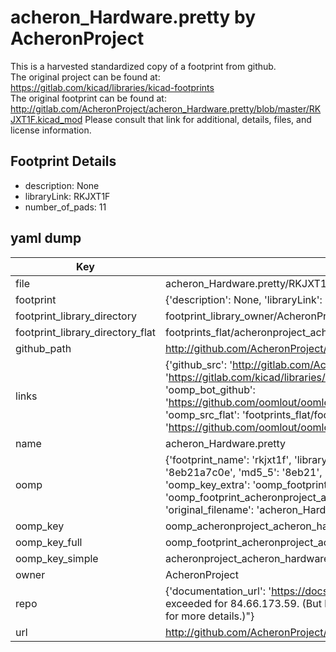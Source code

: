 # acheron_Hardware.pretty by AcheronProject  
This is a harvested standardized copy of a footprint from github.  
The original project can be found at:  
https://gitlab.com/kicad/libraries/kicad-footprints  
The original footprint can be found at:
http://gitlab.com/AcheronProject/acheron_Hardware.pretty/blob/master/RKJXT1F.kicad_mod
Please consult that link for additional, details, files, and license information.  
## Footprint Details
* description: None  
* libraryLink: RKJXT1F  
* number_of_pads: 11  
## yaml dump  
| Key | Value |  
| --- | --- |  
| file | acheron_Hardware.pretty/RKJXT1F.kicad_mod |  
| footprint | {'description': None, 'libraryLink': 'RKJXT1F', 'number_of_pads': 11} |  
| footprint_library_directory | footprint_library_owner/AcheronProject_acheron_Hardware.pretty |  
| footprint_library_directory_flat | footprints_flat/acheronproject_acheron_hardware_rkjxt1f/working |  
| github_path | http://github.com/AcheronProject/acheron_Hardware.pretty/blob/master/RKJXT1F.kicad_mod |  
| links | {'github_src': 'http://gitlab.com/AcheronProject/acheron_Hardware.pretty/blob/master/RKJXT1F.kicad_mod', 'github_src_repo': 'https://gitlab.com/kicad/libraries/kicad-footprints', 'oomp_bot': 'footprints/acheronproject_acheron_hardware_rkjxt1f/working', 'oomp_bot_github': 'https://github.com/oomlout/oomlout_oomp_footprint_bot/tree/main/footprints/acheronproject_acheron_hardware_rkjxt1f/working', 'oomp_src_flat': 'footprints_flat/footprints_flat/acheronproject_acheron_hardware_rkjxt1f/working', 'oomp_src_flat_github': 'https://github.com/oomlout/oomlout_oomp_footprint_src/tree/main/footprints_flat/acheronproject_acheron_hardware_rkjxt1f/working'} |  
| name | acheron_Hardware.pretty |  
| oomp | {'footprint_name': 'rkjxt1f', 'library_name': 'acheron_hardware', 'md5': '8eb21a7c0eace588e5cb86b9b7fa03a6', 'md5_10': '8eb21a7c0e', 'md5_5': '8eb21', 'md5_6': '8eb21a', 'oomp_key': 'oomp_acheronproject_acheron_hardware_rkjxt1f', 'oomp_key_extra': 'oomp_footprint_acheronproject_acheron_hardware_rkjxt1f', 'oomp_key_full': 'oomp_footprint_acheronproject_acheron_hardware_rkjxt1f_8eb21a', 'oomp_key_simple': 'acheronproject_acheron_hardware_rkjxt1f', 'original_filename': 'acheron_Hardware.pretty/RKJXT1F.kicad_mod', 'owner_name': 'acheronproject'} |  
| oomp_key | oomp_acheronproject_acheron_hardware_rkjxt1f |  
| oomp_key_full | oomp_footprint_acheronproject_acheron_hardware_rkjxt1f |  
| oomp_key_simple | acheronproject_acheron_hardware_rkjxt1f |  
| owner | AcheronProject |  
| repo | {'documentation_url': 'https://docs.github.com/rest/overview/resources-in-the-rest-api#rate-limiting', 'message': "API rate limit exceeded for 84.66.173.59. (But here's the good news: Authenticated requests get a higher rate limit. Check out the documentation for more details.)"} |  
| url | http://github.com/AcheronProject/acheron_Hardware.pretty |  

